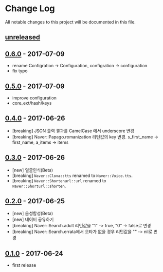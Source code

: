 # Change Log
All notable changes to this project will be documented in this file.

## [unreleased]

## [0.6.0] - 2017-07-09
-  rename Configration -> Configuration, configration -> configuration
- fix typo

## [0.5.0] - 2017-07-09
- improve configuration
- core_ext/hash/keys

## [0.4.0] - 2017-06-26
- [breaking] JSON 출력 결과를 CamelCase 에서 underscore 변경
- [breaking] Naver::Papago.romanization 리턴값의 key 변경. s_first_name -> first_name,
  a_items -> items

## [0.3.0] - 2017-06-26
- [new] 얼굴인식(Beta)
- [breaking] `Naver::Clova::tts` renamed to `Naver::Voice.tts`.
- [breaking] `Naver::Shortenurl::url` renamed to `Naver::Shorturl::shorten`.

## [0.2.0] - 2017-06-25
- [new] 음성합성(Beta)
- [new] 네이버 공유하기
- [breaking] Naver::Search.adult 리턴값을 "1" -> true, "0" -> false로 변경
- [breaking] Naver::Search.errata에서 오타가 없을 경우 리턴값을 "" -> nil로 변경

## [0.1.0] - 2017-06-24

- first release

[0.1.0]: https://github.com/kimsuelim/naver-sdk-ruby/releases/tag/v0.1.0
[0.2.0]: https://github.com/kimsuelim/naver-sdk-ruby/compare/v0.1.0...v0.2.0
[0.3.0]: https://github.com/kimsuelim/naver-sdk-ruby/compare/v0.2.0...v0.3.0
[0.4.0]: https://github.com/kimsuelim/naver-sdk-ruby/compare/v0.3.0...v0.4.0
[0.5.0]: https://github.com/kimsuelim/naver-sdk-ruby/compare/v0.4.0...v0.5.0
[0.6.0]: https://github.com/kimsuelim/naver-sdk-ruby/compare/v0.5.0...v0.6.0
[unreleased]: https://github.com/kimsuelim/naver-sdk-ruby/compare/v0.6.0...HEAD
